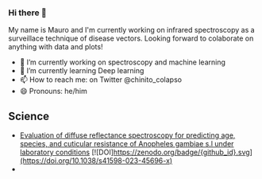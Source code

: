 ### Hi there 👋

My name is Mauro and I'm currently working on infrared spectroscopy as a surveillace technique of disease vectors. Looking forward to colaborate on anything with data and plots!
- 🔭 I’m currently working on spectroscopy and machine learning
- 🌱 I’m currently learning Deep learning
- 📫 How to reach me: on Twitter @chinito_colapso
- 😄 Pronouns: he/him
<!--
**maurocolapso/maurocolapso** is a ✨ _special_ ✨ repository because its `README.md` (this file) appears on your GitHub profile.

Here are some ideas to get you started:


- 👯 I’m looking to collaborate on ...
- 🤔 I’m looking for help with ...
- 💬 Ask me about ...
- 📫 How to reach me: ...
- 😄 Pronouns: he/him
- ⚡ Fun fact: ...
-->

## Science
- [Evaluation of diffuse reflectance spectroscopy for predicting age, species, and cuticular resistance of Anopheles gambiae s.l under laboratory conditions](https://github.com/maurocolapso/ML-DRIFT_Pazmino_et_al_2023.git) [![DOI]https://zenodo.org/badge/{github_id}.svg](https://doi.org/10.1038/s41598-023-45696-x)
- 




